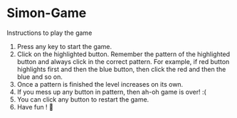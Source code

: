 # Simon-Game
Instructions to play the game
1. Press any key to start the game.
2. Click on the highlighted button. Remember the pattern of the highlighted button and always click in the correct pattern. For example, if red button highlights first and then the blue button, then click the red and then the blue and so on.
3. Once a pattern is finished the level increases on its own.
4. If you mess up any button in pattern, then ah-oh game is over! :(
5. You can click any button to restart the game.
6. Have fun ! 🤩
